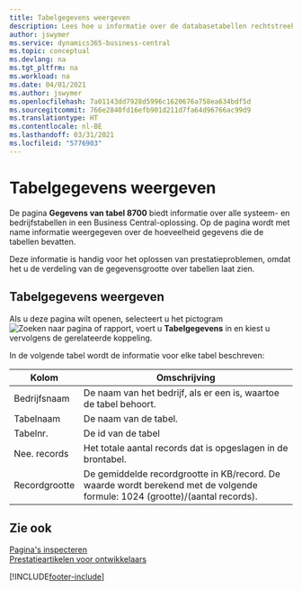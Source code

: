 ```yaml
---
title: Tabelgegevens weergeven
description: Lees hoe u informatie over de databasetabellen rechtstreeks vanuit de clientinterface in Business Central kunt bekijken.
author: jswymer
ms.service: dynamics365-business-central
ms.topic: conceptual
ms.devlang: na
ms.tgt_pltfrm: na
ms.workload: na
ms.date: 04/01/2021
ms.author: jswymer
ms.openlocfilehash: 7a01143dd7928d5996c1620676a758ea634bdf5d
ms.sourcegitcommit: 766e2840fd16efb901d211d7fa64d96766ac99d9
ms.translationtype: HT
ms.contentlocale: nl-BE
ms.lasthandoff: 03/31/2021
ms.locfileid: "5776903"
---
```

# <a name="viewing-table-information"></a>Tabelgegevens weergeven

De pagina **Gegevens van tabel 8700** biedt informatie over alle systeem- en bedrijfstabellen in een Business Central-oplossing. Op de pagina wordt met name informatie weergegeven over de hoeveelheid gegevens die de tabellen bevatten.

Deze informatie is handig voor het oplossen van prestatieproblemen, omdat het u de verdeling van de gegevensgrootte over tabellen laat zien.

## <a name="viewing-table-information"></a>Tabelgegevens weergeven

Als u deze pagina wilt openen, selecteert u het pictogram ![Zoeken naar pagina of rapport](media/ui-search/search_small.png "Pictogram Pagina of rapport zoeken"), voert u **Tabelgegevens** in en kiest u vervolgens de gerelateerde koppeling.

In de volgende tabel wordt de informatie voor elke tabel beschreven:

|Kolom|Omschrijving|
|------|-----------|
|Bedrijfsnaam|De naam van het bedrijf, als er een is, waartoe de tabel behoort.|
|Tabelnaam|De naam van de tabel.|
|Tabelnr.|De id van de tabel|
|Nee. records|Het totale aantal records dat is opgeslagen in de brontabel.|
|Recordgrootte|De gemiddelde recordgrootte in KB/record. De waarde wordt berekend met de volgende formule: 1024 (grootte)/(aantal records). |

## <a name="see-also"></a>Zie ook

[Pagina's inspecteren](across-inspect-page.md)  
[Prestatieartikelen voor ontwikkelaars](/dynamics365/business-central/dev-itpro/performance/performance-developer)  


[!INCLUDE[footer-include](includes/footer-banner.md)]